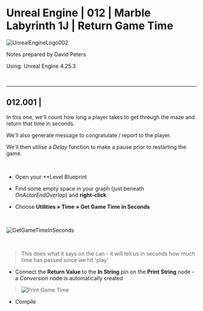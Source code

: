 # Unreal Engine | 012 | Marble Labyrinth 1J | Return Game Time

![UnrealEngineLogo002](https://user-images.githubusercontent.com/36719180/90347960-a4e68900-e087-11ea-9349-f5a59105b4d2.png)


Notes prepared by David Peters

Using: Unreal Engine 4.25.3 

<br>

---

## 012.001 | 

In this one, we'll count how long a player takes to get through the maze and return that time in seconds.

We'll also generate message to congratulate / report to the player.

We'll then utilise a *Delay* function to make a pause prior to restarting the game.

<br>

- Open your **Level Blueprint

- Find some empty space in your graph (just beneath *OnActorEndOverlap*) and **right-click**

- Choose **Utilities » Time » Get Game Time in Seconds**

<br>

![GetGameTimeInSeconds](https://user-images.githubusercontent.com/36719180/93316628-9515bc80-f860-11ea-99ff-f037ccd2bd9e.png)

<br>

> This does what it says on the can - it will tell us in seconds how much time has passed since we hit 'play'

- Connect the **Return Value** to the **In String** pin on the **Print String** node - a *Conversion* node is automatically created

> ![Print Game Time](https://user-images.githubusercontent.com/36719180/93317246-57fdfa00-f861-11ea-8e00-5cff934ece56.png)

- Compile
